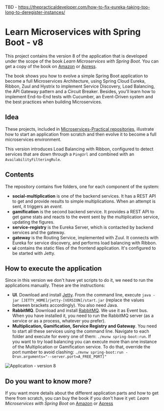 TBD - https://thepracticaldeveloper.com/how-to-fix-eureka-taking-too-long-to-deregister-instances/

# Learn Microservices with Spring Boot - v8

This project contains the version 8 of the application that is developed under the scope of the book *Learn Microservices with Spring Boot*. You can get a copy of the book on [Amazon](http://amzn.to/2FSB2ME) or [Apress](http://www.apress.com/book/9781484231647).

The book shows you how to evolve a simple Spring Boot application to become a full Microservices Architecture, using Spring Cloud Eureka, Ribbon, Zuul and Hystrix to implement Service Discovery, Load Balancing, the API Gateway pattern and a Circuit Breaker. Besides, you'll learn how to implement End-to-End tests with Cucumber, an Event-Driven system and the best practices when building Microservices.

## Idea

These projects, included in [Microservices-Practical repositories](https://github.com/microservices-practical), illustrate how to start an application from scratch and then evolve it to become a full microservices environment.

This version introduces Load Balancing with Ribbon, configured to detect services that are down through a `PingUrl` and combined with an `AvailabilityFilteringRule`.

## Contents

The repository contains five folders, one for each component of the system:

* **social-multiplication** is one of the backend services. It has a REST API to get and provide results to simple multiplications. When an attempt is sent, it triggers an *event*.
* **gamification** is the second backend service. It provides a REST API to get game stats and reacts to the event sent by the multiplication service, updating the figures.
* **service-registry** is the Eureka Server, which is contacted by backend services and the gateway.
* **gateway** is the Routing Service, implemented with Zuul. It connects with Eureka for service discovery, and performs load balancing with Ribbon.
* **ui** contains the static files of the frontend application. It's configured to be started with Jetty.

## How to execute the application

Since in this version we don't have yet scripts to do it, we need to run the applications manually. These are the instructions:

* **UI**. Download and install [Jetty](http://www.eclipse.org/jetty/download.html). From the command line, execute `java -jar [JETTY_HOME]/jetty-[VERSION]/start.jar` (replace the values between brackets accordingly). You also need Java.
* **RabbitMQ**. Download and install [RabbitMQ](https://www.rabbitmq.com/download.html). We use it as Event bus. When you have installed it, you need to run the RabbitMQ server (as a service or as a process, whatever you prefer).
* **Multiplication, Gamification, Service Registry and Gateway**. You need to start all these services using the command line. Navigate to each folder and execute for every one of them: `./mvnw spring-boot:run`. If you want to try load balancing you can execute more than one instance of the Multiplication or Gamification service. To do that, override the port number to avoid clashing: `./mvnw spring-boot:run -Drun.arguments="--server.port=A_FREE_PORT]"`

![Application - version 8](resources/logical_view_v8.png)

## Do you want to know more?

If you want more details about the different application parts and how to get there from scratch, you can buy the book if you don't have it yet: *Learn Microservices with Spring Boot* on [Amazon](http://amzn.to/2FSB2ME) or [Apress](http://www.apress.com/book/9781484231647)
